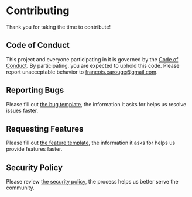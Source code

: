 # Contributing

Thank you for taking the time to contribute!

## Code of Conduct

This project and everyone participating in it is governed by the [Code of Conduct](https://github.com/FrancoisCarouge/GstKalman/blob/develop/CODE_OF_CONDUCT.md). By participating, you are expected to uphold this code. Please report unacceptable behavior to francois.carouge@gmail.com.

## Reporting Bugs

Please fill out [the bug template](https://github.com/FrancoisCarouge/GstKalman/issues/new/choose), the information it asks for helps us resolve issues faster.

## Requesting Features

Please fill out [the feature template](https://github.com/FrancoisCarouge/GstKalman/issues/new/choose), the information it asks for helps us provide features faster.

## Security Policy

Please review [the security policy](https://github.com/FrancoisCarouge/GstKalman/security/policy), the process helps us better serve the community.
